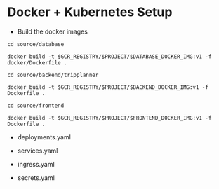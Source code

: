 # Docker + Kubernetes Setup


- Build the docker images
```
cd source/database

docker build -t $GCR_REGISTRY/$PROJECT/$DATABASE_DOCKER_IMG:v1 -f docker/Dockerfile .

cd source/backend/tripplanner

docker build -t $GCR_REGISTRY/$PROJECT/$BACKEND_DOCKER_IMG:v1 -f Dockerfile .

cd source/frontend

docker build -t $GCR_REGISTRY/$PROJECT/$FRONTEND_DOCKER_IMG:v1 -f Dockerfile .

```

- deployments.yaml

- services.yaml
- ingress.yaml
- secrets.yaml